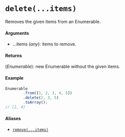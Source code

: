 # `delete(...items)`

Removes the given items from an Enumerable.

#### Arguments

- ...items (*any*): items to remove.

#### Returns

(*Enumerable*): new Enumerable without the given items.

#### Example

```js
Enumerable
        .from([1, 2, 3, 4, 5])
        .delete(2, 3, 5)
        .toArray();
// [1, 4]
```

#### Aliases

- [`remove(...items)`](../Others/Remove.md)
